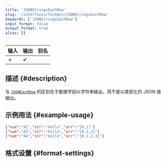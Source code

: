 ```yaml
---
title: 'JSONStringsEachRow'
slug: '/interfaces/formats/JSONStringsEachRow'
keywords: ['JSONStringsEachRow']
input_format: false
output_format: true
alias: []
---
```


| 输入 | 输出 | 别名 |
|-------|--------|-------|
| ✗     | ✔      |       |

## 描述 {#description}

与 [`JSONEachRow`](./JSONEachRow.md) 的区别在于数据字段以字符串输出，而不是以类型化的 JSON 值输出。

## 示例用法 {#example-usage}

```json
{"num":"42","str":"hello","arr":"[0,1]"}
{"num":"43","str":"hello","arr":"[0,1,2]"}
{"num":"44","str":"hello","arr":"[0,1,2,3]"}
```

## 格式设置 {#format-settings}
